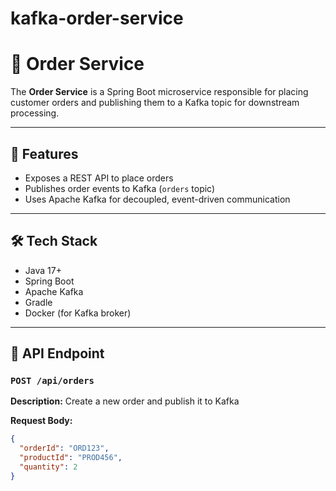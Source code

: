 # kafka-order-service

# 🛒 Order Service

The **Order Service** is a Spring Boot microservice responsible for placing customer orders and publishing them to a Kafka topic for downstream processing.

---

## 📌 Features

- Exposes a REST API to place orders
- Publishes order events to Kafka (`orders` topic)
- Uses Apache Kafka for decoupled, event-driven communication

---

## 🛠 Tech Stack

- Java 17+
- Spring Boot
- Apache Kafka
- Gradle
- Docker (for Kafka broker)

---

## 🚀 API Endpoint

### `POST /api/orders`

**Description:** Create a new order and publish it to Kafka

**Request Body:**
```json
{
  "orderId": "ORD123",
  "productId": "PROD456",
  "quantity": 2
}

